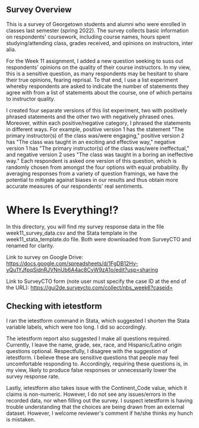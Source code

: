 ## Survey Overview

This is a survey of Georgetown students and alumni who were enrolled in classes last semester (spring 2022). The survey collects basic information on respondents' coursework, including course names, hours spent studying/attending class, grades received, and opinions on instructors, inter alia.

For the Week 11 assignment, I added a new question seeking to suss out respondents' opinions on the quality of their course instructors. In my view, this is a sensitive question, as many respondents may be hesitant to share their true opinions, fearing reprisal. To that end, I use a list experiment whereby respondents are asked to indicate the number of statements they agree with from a list of statements about the course, one of which pertains to instructor quality.

I created four separate versions of this list experiment, two with positively phrased statements and the other two with negatively phrased ones. Moreover, within each positive/negative category, I phrased the statements in different ways. For example, positive version 1 has the statement "The primary instructor(s) of the class was/were engaging," positive version 2 has "The class was taught in an exciting and effective way," negative version 1 has "The primary instructor(s) of the class was/were ineffectual," and negative version 2 uses "The class was taught in a boring an ineffective way." Each respondent is asked one version of this question, which is randomly chosen from amongst the four options with equal probability. By averaging responses from a variety of question framings, we have the potential to mitigate against biases in our results and thus obtain more accurate measures of our respondents' real sentiments.

# Where Is Everything!?

In this directory, you will find my survey response data in the file week11_survey_data.csv and the Stata template in the week11_stata_template.do file. Both were downloaded from SurveyCTO and renamed for clarity.

Link to survey on Google Drive: https://docs.google.com/spreadsheets/d/1FgDB12Hy-yQu1YJfpqSidnRJVNnUb6A4ac8CyW9zA1o/edit?usp=sharing

Link to SurveyCTO form (note user must specify the case ID at the end of the URL): https://gui2de.surveycto.com/collect/nbs_week6?caseid=

## Checking with ietestform

I ran the ietestform command in Stata, which suggested I shorten the Stata variable labels, which were too long. I did so accordingly.

The ietestform report also suggested I make all questions required. Currently, I leave the name, grade, sex, race, and Hispanic/Latino origin questions optional. Respectfully, I disagree with the suggestion of ietestform. I believe these are sensitive questions that people may feel uncomfortable responding to. Accordingly, requiring these questions is, in my view, likely to produce false responses or unnecessarily lower the survey response rate.

Lastly, ietestform also takes issue with the Continent_Code value, which it claims is non-numeric. However, I do not see any issues/errors in the recorded data, nor when filling out the survey. I suspect ietestform is having trouble understanding that the choices are being drawn from an external dataset. However, I welcome reviewer's comment if he/she thinks my hunch is mistaken.